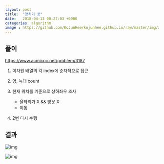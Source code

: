 ```yaml
---
layout: post
title:  "양치기 꿍"
date:   2018-04-13 00:27:03 +0900
categories: algorithm
image : https://github.com/KoJunHee/kojunhee.github.io/raw/master/img/algorithm.png
---
```


## 풀이



<https://www.acmicpc.net/problem/3187>

1. 이차원 배열의 각 index에 순차적으로 접근
2. 양, 늑대 count
3. 현재 위치를 기준으로 상하좌우 조사

   - 울타리가 X && 방문 X
   - 이동


3. 2번 다시 수행


## 결과

![img](https://github.com/KoJunHee/kojunhee.github.io/raw/master/img/shape01.png)

![img](https://github.com/KoJunHee/kojunhee.github.io/raw/master/img/shape02.png)





